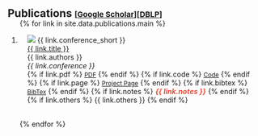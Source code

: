 <h1 id="publications"></h1>

<h2 style="margin: 60px 0px -15px;">Publications <temp style="font-size:15px;">[</temp><a href="https://scholar.google.com/citations?user=Uf9GqRsAAAAJ" target="_blank" style="font-size:15px;">Google Scholar</a><temp style="font-size:15px;">]</temp><temp style="font-size:15px;">[</temp><a href="https://dblp.uni-trier.de/pid/12/10033-1.html" target="_blank" style="font-size:15px;">DBLP</a><temp style="font-size:15px;">]</temp></h2>


<div class="publications">
<ol class="bibliography">

{% for link in site.data.publications.main %}

<li>
<div class="pub-row">
  <div class="col-sm-3 abbr" style="position: relative;padding-right: 15px;padding-left: 15px;">
    <img src="{{ link.image }}" class="teaser img-fluid z-depth-1" style="width=100;height=40%">
            <abbr class="badge">{{ link.conference_short }}</abbr>
  <div class="title"><a href="{{ link.pdf }}">{{ link.title }}</a></div>
  <div class="author">{{ link.authors }}</div>
  <div class="periodical"><em>{{ link.conference }}</em>
  </div>
  <div class="links">
    {% if link.pdf %} 
    <a href="{{ link.pdf }}" class="btn btn-sm z-depth-0" role="button" target="_blank" style="font-size:12px;">PDF</a>
    {% endif %}
    {% if link.code %} 
    <a href="{{ link.code }}" class="btn btn-sm z-depth-0" role="button" target="_blank" style="font-size:12px;">Code</a>
    {% endif %}
    {% if link.page %} 
    <a href="{{ link.page }}" class="btn btn-sm z-depth-0" role="button" target="_blank" style="font-size:12px;">Project Page</a>
    {% endif %}
    {% if link.bibtex %} 
    <a href="{{ link.bibtex }}" class="btn btn-sm z-depth-0" role="button" target="_blank" style="font-size:12px;">BibTex</a>
    {% endif %}
    {% if link.notes %} 
    <strong> <i style="color:#e74d3c">{{ link.notes }}</i></strong>
    {% endif %}
    {% if link.others %} 
    {{ link.others }}
    {% endif %}
  </div>
  </div>
</div>
</li>

<br>

{% endfor %}

</ol>
</div>


